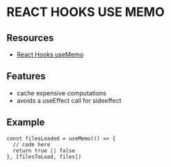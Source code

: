 # REACT HOOKS USE MEMO

## Resources

- [React Hooks useMemo](https://reactjs.org/docs/hooks-reference.html#usememo)

## Features

- cache expensive computations
- avoids a useEffect call for sideeffect

## Example

```tsx
const filesLoaded = useMemo(() => {
  // code here
  return true || false
}, [filesToLoad, files])
```
